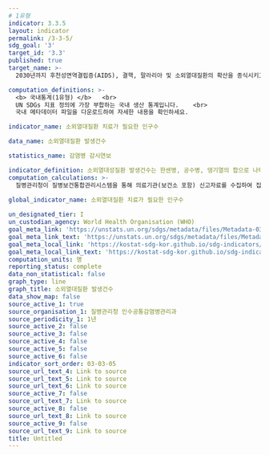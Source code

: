 ```yaml
---
# 1유형 
indicator: 3.3.5
layout: indicator
permalink: /3-3-5/
sdg_goal: '3'
target_id: '3.3'
published: true
target_name: >-
  2030년까지 후천성면역결핍증(AIDS), 결핵, 말라리아 및 소외열대질환의 확산을 종식시키고 간염, 수인성 질병 및 기타 전염성 질병 방지

computation_definitions: >-
  <b> 국내통계(1유형) </b>   <br>
  UN SDGs 지표 정의에 가장 부합하는 국내 생산 통계입니다.    <br>
  국내 메타데이터 파일을 다운로드하여 자세한 내용을 확인하세요.

indicator_name: 소외열대질환 치료가 필요한 인구수

data_name: 소외열대질환 발생건수

statistics_name: 감염병 감시연보

indicator_definition: 소외열대성질환 발생건수는 한센병, 공수병, 뎅기열의 합으로 나타냄
computation_calculations: >-
  질병관리청이 질병보건통합관리시스템을 통해 의료기관(보건소 포함) 신고자료를 수집하여 집계

global_indicator_name: 소외열대질환 치료가 필요한 인구수
  
un_designated_tier: I
un_custodian_agency: World Health Organisation (WHO)
goal_meta_link: 'https://unstats.un.org/sdgs/metadata/files/Metadata-03-03-05.pdf'
goal_meta_link_text: 'https://unstats.un.org/sdgs/metadata/files/Metadata-03-03-05.pdf'
goal_meta_local_link: 'https://kostat-sdg-kor.github.io/sdg-indicators/public/data/Metadata-03-03-05_KOR.pdf'
goal_meta_local_link_text: 'https://kostat-sdg-kor.github.io/sdg-indicators/public/data/Metadata-03-03-05_KOR.pdf'
computation_units: 명
reporting_status: complete
data_non_statistical: false
graph_type: line
graph_title: 소외열대질환 발생건수
data_show_map: false
source_active_1: true
source_organisation_1: 질병관리청 인수공통감염병관리과
source_periodicity_1: 1년
source_active_2: false
source_active_3: false
source_active_4: false
source_active_5: false
source_active_6: false
indicator_sort_order: 03-03-05
source_url_text_4: Link to source
source_url_text_5: Link to source
source_url_text_6: Link to source
source_active_7: false
source_url_text_7: Link to source
source_active_8: false
source_url_text_8: Link to source
source_active_9: false
source_url_text_9: Link to source
title: Untitled
---
```

